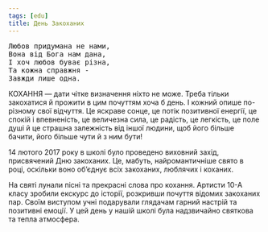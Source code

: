 ```yaml
---
tags: [edu]
title: День Закоханих
---
```


<pre>
Любов придумана не нами,
Вона від Бога нам дана,
І хоч любов буває різна,
Та кожна справжня -
Завжди лише одна.
</pre>

КОХАННЯ — дати чітке визначення ніхто не може. Треба тільки закохатися й прожити в цим почуттям хоча б день. І кожний опише по-різному свої відчуття. Це яскраве сонце, це потік позитивної енергії, це спокій і впевненість, це величезна сила, це радість, це легкість, це поле душі й це страшна залежність від іншої людини, щоб його більше бачити, його більше чути й з ним бути!

14 лютого 2017 року в школі було проведено виховний захід, присвячений Дню закоханих. Це, мабуть, найромантичніше свято в році, оскільки воно об’єднує всіх закоханих, люблячих і коханих.

На святі лунали пісні та прекрасні слова про кохання. Артисти 10-А класу зробили екскурс до історії, розкривши почуття відомих закоханих пар. Своїм виступом учні подарували глядачам гарний настрій та позитивні емоції. У цей день у нашій школі була надзвичайно святкова та тепла атмосфера.

<slideshow id="72157677240402383"></slideshow>
